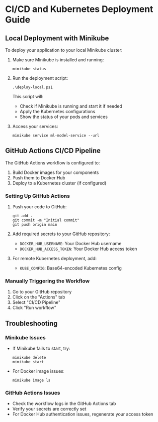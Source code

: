 # CI/CD and Kubernetes Deployment Guide

## Local Deployment with Minikube

To deploy your application to your local Minikube cluster:

1. Make sure Minikube is installed and running:
   ```
   minikube status
   ```

2. Run the deployment script:
   ```
   .\deploy-local.ps1
   ```

   This script will:
   - Check if Minikube is running and start it if needed
   - Apply the Kubernetes configurations
   - Show the status of your pods and services

3. Access your services:
   ```
   minikube service ml-model-service --url
   ```

## GitHub Actions CI/CD Pipeline

The GitHub Actions workflow is configured to:

1. Build Docker images for your components
2. Push them to Docker Hub
3. Deploy to a Kubernetes cluster (if configured)

### Setting Up GitHub Actions

1. Push your code to GitHub:
   ```
   git add .
   git commit -m "Initial commit"
   git push origin main
   ```

2. Add required secrets to your GitHub repository:
   - `DOCKER_HUB_USERNAME`: Your Docker Hub username
   - `DOCKER_HUB_ACCESS_TOKEN`: Your Docker Hub access token

3. For remote Kubernetes deployment, add:
   - `KUBE_CONFIG`: Base64-encoded Kubernetes config

### Manually Triggering the Workflow

1. Go to your GitHub repository
2. Click on the "Actions" tab
3. Select "CI/CD Pipeline"
4. Click "Run workflow"

## Troubleshooting

### Minikube Issues

- If Minikube fails to start, try:
  ```
  minikube delete
  minikube start
  ```

- For Docker image issues:
  ```
  minikube image ls
  ```

### GitHub Actions Issues

- Check the workflow logs in the GitHub Actions tab
- Verify your secrets are correctly set
- For Docker Hub authentication issues, regenerate your access token